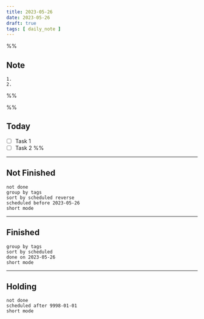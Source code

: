 ```yaml
---
title: 2023-05-26
date: 2023-05-26
draft: true
tags: [ daily_note ]
---
```


%%

## Note

    1. 
    2.

%%

%%

## Today

- [ ] Task 1
- [ ] Task 2 %%

---

## Not Finished

```tasks
not done
group by tags
sort by scheduled reverse
scheduled before 2023-05-26
short mode
```

---

## Finished

```tasks
group by tags
sort by scheduled
done on 2023-05-26
short mode
```

---

## Holding

```tasks
not done
scheduled after 9998-01-01
short mode
```
